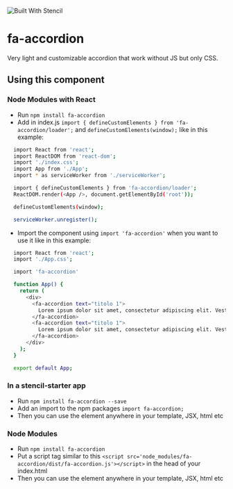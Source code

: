 ![Built With Stencil](https://img.shields.io/badge/-Built%20With%20Stencil-16161d.svg?logo=data%3Aimage%2Fsvg%2Bxml%3Bbase64%2CPD94bWwgdmVyc2lvbj0iMS4wIiBlbmNvZGluZz0idXRmLTgiPz4KPCEtLSBHZW5lcmF0b3I6IEFkb2JlIElsbHVzdHJhdG9yIDE5LjIuMSwgU1ZHIEV4cG9ydCBQbHVnLUluIC4gU1ZHIFZlcnNpb246IDYuMDAgQnVpbGQgMCkgIC0tPgo8c3ZnIHZlcnNpb249IjEuMSIgaWQ9IkxheWVyXzEiIHhtbG5zPSJodHRwOi8vd3d3LnczLm9yZy8yMDAwL3N2ZyIgeG1sbnM6eGxpbms9Imh0dHA6Ly93d3cudzMub3JnLzE5OTkveGxpbmsiIHg9IjBweCIgeT0iMHB4IgoJIHZpZXdCb3g9IjAgMCA1MTIgNTEyIiBzdHlsZT0iZW5hYmxlLWJhY2tncm91bmQ6bmV3IDAgMCA1MTIgNTEyOyIgeG1sOnNwYWNlPSJwcmVzZXJ2ZSI%2BCjxzdHlsZSB0eXBlPSJ0ZXh0L2NzcyI%2BCgkuc3Qwe2ZpbGw6I0ZGRkZGRjt9Cjwvc3R5bGU%2BCjxwYXRoIGNsYXNzPSJzdDAiIGQ9Ik00MjQuNywzNzMuOWMwLDM3LjYtNTUuMSw2OC42LTkyLjcsNjguNkgxODAuNGMtMzcuOSwwLTkyLjctMzAuNy05Mi43LTY4LjZ2LTMuNmgzMzYuOVYzNzMuOXoiLz4KPHBhdGggY2xhc3M9InN0MCIgZD0iTTQyNC43LDI5Mi4xSDE4MC40Yy0zNy42LDAtOTIuNy0zMS05Mi43LTY4LjZ2LTMuNkgzMzJjMzcuNiwwLDkyLjcsMzEsOTIuNyw2OC42VjI5Mi4xeiIvPgo8cGF0aCBjbGFzcz0ic3QwIiBkPSJNNDI0LjcsMTQxLjdIODcuN3YtMy42YzAtMzcuNiw1NC44LTY4LjYsOTIuNy02OC42SDMzMmMzNy45LDAsOTIuNywzMC43LDkyLjcsNjguNlYxNDEuN3oiLz4KPC9zdmc%2BCg%3D%3D&colorA=16161d&style=flat-square)

# fa-accordion

Very light and customizable accordion that work without JS but only CSS.

## Using this component

### Node Modules with React
- Run `npm install fa-accordion`
- Add in index.js `import { defineCustomElements } from 'fa-accordion/loader';` and `defineCustomElements(window);` like in this example:
```sh
  import React from 'react';
  import ReactDOM from 'react-dom';
  import './index.css';
  import App from './App';
  import * as serviceWorker from './serviceWorker';

  import { defineCustomElements } from 'fa-accordion/loader';
  ReactDOM.render(<App />, document.getElementById('root'));

  defineCustomElements(window);

  serviceWorker.unregister();
```
- Import the component using `import 'fa-accordion'` when you want to use it like in this example:
```sh
  import React from 'react';
  import './App.css';

  import 'fa-accordion'

  function App() {
    return (
      <div>
        <fa-accordion text="titolo 1">
          Lorem ipsum dolor sit amet, consectetur adipiscing elit. Vestibulum dapibus nibh vitae interdum feugiat. Aenean at mattis sem, ac interdum risus. Pellentesque habitant morbi tristique senectus et netus et malesuada fames ac turpis egestas. Vivamus ipsum lacus, feugiat ut sagittis sed, lobortis eget magna. Suspendisse at sapien lacus. Proin et porttitor metus. Nulla auctor consectetur justo ut tempor. Etiam quis faucibus dolor. Sed rutrum ullamcorper risus, ac auctor nulla lobortis et. Aliquam quis libero ac dolor interdum bibendum sit amet vel tellus. Praesent non nunc ac quam facilisis maximus ut in quam. Aliquam nec molestie urna, sed congue erat.
        </fa-accordion>
        <fa-accordion text="titolo 1">
          Lorem ipsum dolor sit amet, consectetur adipiscing elit. Vestibulum dapibus nibh vitae interdum feugiat. Aenean at mattis sem, ac interdum risus. Pellentesque habitant morbi tristique senectus et netus et malesuada fames ac turpis egestas. Vivamus ipsum lacus, feugiat ut sagittis sed, lobortis eget magna. Suspendisse at sapien lacus. Proin et porttitor metus. Nulla auctor consectetur justo ut tempor. Etiam quis faucibus dolor. Sed rutrum ullamcorper risus, ac auctor nulla lobortis et. Aliquam quis libero ac dolor interdum bibendum sit amet vel tellus. Praesent non nunc ac quam facilisis maximus ut in quam. Aliquam nec molestie urna, sed congue erat.
        </fa-accordion>
      </div>
    );
  }

  export default App;
```

### In a stencil-starter app
- Run `npm install fa-accordion --save`
- Add an import to the npm packages `import fa-accordion;`
- Then you can use the element anywhere in your template, JSX, html etc

### Node Modules
- Run `npm install fa-accordion`
- Put a script tag similar to this `<script src='node_modules/fa-accordion/dist/fa-accordion.js'></script>` in the head of your index.html
- Then you can use the element anywhere in your template, JSX, html etc